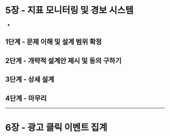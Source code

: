 # 5장 - 지표 모니터링 및 경보 시스템
- 

## 1단계 - 문제 이해 및 설계 범위 확정


## 2단계 - 개략적 설계안 제시 및 동의 구하기


## 3단계 - 상세 설계


## 4단계 - 마무리


---
# 6장 - 광고 클릭 이벤트 집계